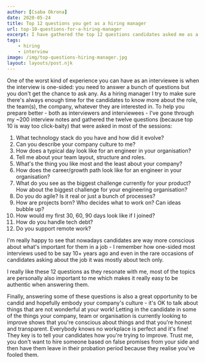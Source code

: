 ```yaml
---
author: [Csaba Okrona]
date: 2020-05-24
title: Top 12 questions you get as a hiring manager
url: top-10-questions-for-a-hiring-manager
excerpt: I have gathered the top 12 questions candidates asked me as a hiring manager.
tags:
    - hiring
    - interview
image: /img/top-questions-hiring-manager.jpg
layout: layouts/post.njk
---
```


One of the worst kind of experience you can have as an interviewee is when the interview is one-sided: you need to answer a bunch of questions but you don't get the chance to ask any. As a hiring manager I try to make sure there's always enough time for the candidates to know more about the role, the team(s), the company, whatever they are interested in. To help you prepare better - both as interviewers and interviewees - I've gone through my ~200 interview notes and gathered the twelve questions (because top 10 is way too click-baity) that were asked in most of the sessions:

1. What technology stack do you have and how did it evolve?
1. Can you describe your company culture to me?
1. How does a typical day look like for an engineer in your organisation?
1. Tell me about your team layout, structure and roles.
1. What's the thing you like most and the least about your company?
1. How does the career/growth path look like for an engineer in your organisation?
1. What do you see as the biggest challenge currently for your product? How about the biggest challenge for your engineering organisation?
1. Do you do agile? Is it real or just a bunch of processes?
1. How are projects born? Who decides what to work on? Can ideas bubble up?
1. How would my first 30, 60, 90 days look like if I joined?
1. How do you handle tech debt?
1. Do you support remote work?

I'm really happy to see that nowadays candidates are way more conscious about what's important for them in a job - I remember how one-sided most interviews used to be say 10+ years ago and even in the rare occasions of candidates asking about the job it was mostly about tech only.

I really like these 12 questions as they resonate with me, most of the topics are personally also important to me which makes it really easy to be authentic when answering them.

Finally, answering some of these questions is also a great opportunity to be candid and hopefully embody your company's culture - it's OK to talk about things that are not wonderful at your work! Letting in the candidate in some of the things your company, team or organisation is currently looking to improve shows that you're conscious about things and that you're honest and transparent. Everybody knows no workplace is perfect and it's fine! They key is to tell your candidates how you're trying to improve. Trust me, you don't want to hire someone based on false promises from your side and then have them leave in their probation period because they realise you've fooled them.

